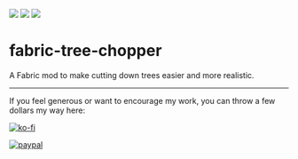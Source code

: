 [![](http://cf.way2muchnoise.eu/short_fabric-tree-chopper_downloads.svg)](https://minecraft.curseforge.com/projects/fabric-tree-chopper)
[![](http://cf.way2muchnoise.eu/versions/fabric-tree-chopper_all.svg)](https://minecraft.curseforge.com/projects/fabric-tree-chopper)
[![](http://cf.way2muchnoise.eu/packs/short_fabric-tree-chopper.svg)](https://minecraft.curseforge.com/projects/fabric-tree-chopper)

# fabric-tree-chopper
A Fabric mod to make cutting down trees easier and more realistic.

---

If you feel generous or want to encourage my work, you can throw a few dollars my way here:

[![ko-fi](https://www.ko-fi.com/img/githubbutton_sm.svg)](https://ko-fi.com/L4L0XZWT)

[![paypal](https://www.paypalobjects.com/en_US/i/btn/btn_donate_LG.gif)](https://www.paypal.com/cgi-bin/webscr?cmd=_donations&business=SYSJUAMK9JVWC&currency_code=USD&source=url)
